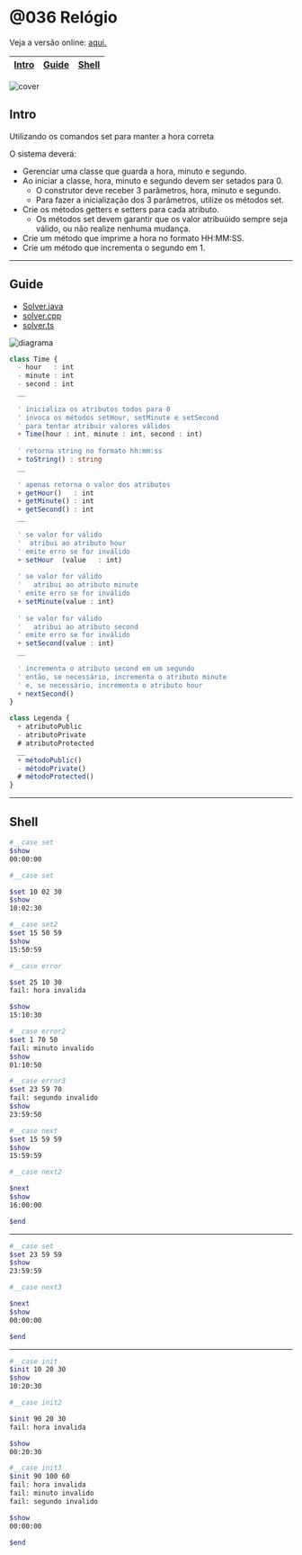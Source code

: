 # @036 Relógio

Veja a versão online: [aqui.](https://github.com/qxcodepoo/arcade/blob/master/base/036/Readme.md)

<!-- toch -->
[Intro](#intro) | [Guide](#guide) | [Shell](#shell)
-- | -- | --
<!-- toch -->

![cover](https://raw.githubusercontent.com/qxcodepoo/arcade/master/base/036/cover.jpg)

## Intro

Utilizando os comandos set para manter a hora correta

O sistema deverá:

- Gerenciar uma classe que guarda a hora, minuto e segundo.
- Ao iniciar a classe, hora, minuto e segundo devem ser setados para 0.
  - O construtor deve receber 3 parâmetros, hora, minuto e segundo.
  - Para fazer a inicialização dos 3 parâmetros, utilize os métodos set.
- Crie os métodos getters e setters para cada atributo.
  - Os métodos set devem garantir que os valor atribuúido sempre seja válido, ou não realize nenhuma mudança.
- Crie um método que imprime a hora no formato HH:MM:SS.
- Crie um método que incrementa o segundo em 1.

***

## Guide

- [Solver.java](https://github.com/qxcodepoo/arcade/blob/master/base/036/.cache/draft.java)
- [solver.cpp](https://github.com/qxcodepoo/arcade/blob/master/base/036/.cache/draft.cpp)
- [solver.ts](https://github.com/qxcodepoo/arcade/blob/master/base/036/.cache/draft.ts)

![diagrama](https://raw.githubusercontent.com/qxcodepoo/arcade/master/base/036/diagrama.png)

<!-- load diagrama.puml fenced=ts:filter -->

```ts
class Time {
  - hour   : int
  - minute : int
  - second : int
  __
  
  ' inicializa os atributos todos para 0
  ' invoca os métodos setHour, setMinute e setSecond
  ' para tentar atribuir valores válidos
  + Time(hour : int, minute : int, second : int)
  
  ' retorna string no formato hh:mm:ss
  + toString() : string
  __
  
  ' apenas retorna o valor dos atributos
  + getHour()   : int
  + getMinute() : int
  + getSecond() : int
  __
  
  ' se valor for válido
  '  atribui ao atributo hour
  ' emite erro se for inválido
  + setHour  (value   : int)
  
  ' se valor for válido
  '   atribui ao atributo minute
  ' emite erro se for inválido
  + setMinute(value : int)
  
  ' se valor for válido
  '   atribui ao atributo second
  ' emite erro se for inválido
  + setSecond(value : int)
  __
  
  ' incrementa o atributo second em um segundo
  ' então, se necessário, incrementa o atributo minute
  ' e, se necessário, incrementa o atributo hour
  + nextSecond()
}

class Legenda {
  + atributoPublic
  - atributoPrivate
  # atributoProtected
  __
  + métodoPublic()
  - métodoPrivate()
  # métodoProtected()
}

```

<!-- load -->

***

## Shell

```bash
#__case set
$show
00:00:00

#__case set

$set 10 02 30
$show 
10:02:30

#__case set2
$set 15 50 59
$show
15:50:59

#__case error

$set 25 10 30
fail: hora invalida

$show
15:10:30

#__case error2
$set 1 70 50
fail: minuto invalido
$show
01:10:50

#__case error3
$set 23 59 70
fail: segundo invalido
$show
23:59:50

#__case next
$set 15 59 59
$show
15:59:59

#__case next2

$next
$show
16:00:00

$end
```

***

```bash
#__case set
$set 23 59 59
$show
23:59:59

#__case next3

$next
$show
00:00:00

$end
```

***

```bash
#__case init
$init 10 20 30
$show
10:20:30

#__case init2

$init 90 20 30
fail: hora invalida

$show
00:20:30

#__case init3
$init 90 100 60
fail: hora invalida
fail: minuto invalido
fail: segundo invalido

$show
00:00:00

$end
```
